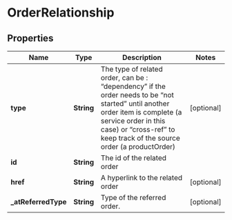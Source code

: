 # OrderRelationship

## Properties
Name | Type | Description | Notes
------------ | ------------- | ------------- | -------------
**type** | **String** | The type of related order, can be : “dependency” if the order needs to be “not started” until another order item is complete (a service order in this case) or “cross-ref” to keep track of the source order (a productOrder) |  [optional]
**id** | **String** | The id of the related order | 
**href** | **String** | A hyperlink to the related order |  [optional]
**_atReferredType** | **String** | Type of the referred order. |  [optional]
